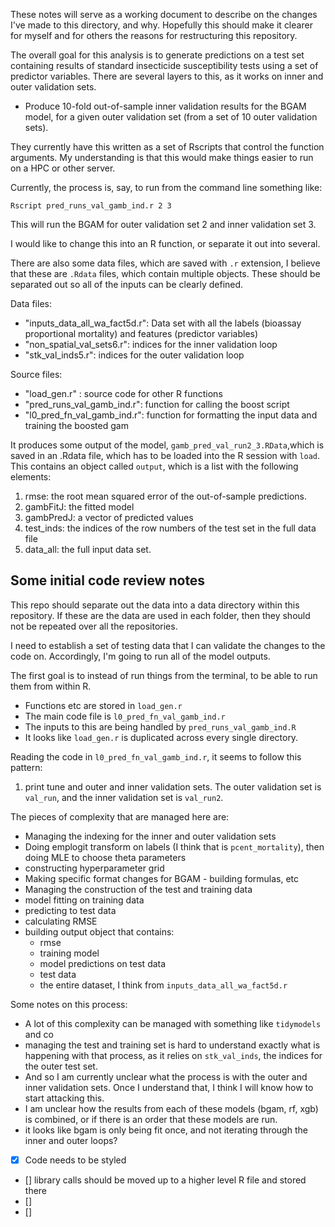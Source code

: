 These notes will serve as a working document to describe on the changes I've made to this directory, and why. Hopefully this should make it clearer for myself and for others the reasons for restructuring this repository.

The overall goal for this analysis is to generate predictions on a test set containing results of standard insecticide susceptibility tests using a set of predictor variables. There are several layers to this, as it works on inner and outer validation sets.

- Produce 10-fold out-of-sample inner validation results for the BGAM model, for a given outer validation set (from a set of 10 outer validation sets).

They currently have this written as a set of Rscripts that control the function arguments. My understanding is that this would make things easier to run on a HPC or other server.

Currently, the process is, say, to run from the command line something like:

```
Rscript pred_runs_val_gamb_ind.r 2 3 
```

This will run the BGAM for outer validation set 2 and inner validation set 3.

I would like to change this into an R function, or separate it out into several.

There are also some data files, which are saved with `.r` extension, I believe that these are `.Rdata` files, which contain multiple objects. These should be separated out so all of the inputs can be clearly defined. 

Data files:
- "inputs_data_all_wa_fact5d.r": Data set with all the labels (bioassay proportional mortality) and features (predictor variables)
- "non_spatial_val_sets6.r": indices for the inner validation loop
- "stk_val_inds5.r": indices for the outer validation loop

Source files:
- "load_gen.r" : source code for other R functions
- "pred_runs_val_gamb_ind.r": function for calling the boost script
- "l0_pred_fn_val_gamb_ind.r": function for formatting the input data and training the boosted gam

It produces some output of the model, `gamb_pred_val_run2_3.RData`,which is saved in an .Rdata file, which has to be loaded into the R session with `load`. This contains an object called `output`, which is a list with the following elements:
  1. rmse: the root mean squared error of the out-of-sample predictions.
  2. gambFitJ: the fitted model
  3. gambPredJ: a vector of predicted values
  4. test_inds: the indices of the row numbers of the test set in the full data file
  5. data_all: the full input data set.

## Some initial code review notes

This repo should separate out the data into a data directory within this repository. If these are the data are used in each folder, then they should not be repeated over all the repositories.

I need to establish a set of testing data that I can validate the changes to the code on. Accordingly, I'm going to run all of the model outputs.

The first goal is to instead of run things from the terminal, to be able to run them from within R.

- Functions etc are stored in `load_gen.r`
- The main code file is `l0_pred_fn_val_gamb_ind.r`
- The inputs to this are being handled by `pred_runs_val_gamb_ind.R`
- It looks like `load_gen.r` is duplicated across every single directory.

Reading the code in `l0_pred_fn_val_gamb_ind.r`, it seems to follow this pattern:

1. print tune and outer and inner validation sets. The outer validation set is `val_run`, and the inner validation set is `val_run2`.


The pieces of complexity that are managed here are:

- Managing the indexing for the inner and outer validation sets
- Doing emplogit transform on labels (I think that is `pcent_mortality`), then doing MLE to choose theta parameters
- constructing hyperparameter grid
- Making specific format changes for BGAM - building formulas, etc
- Managing the construction of the test and training data
- model fitting on training data
- predicting to test data
- calculating RMSE
- building output object that contains:
  - rmse
  - training model
  - model predictions on test data
  - test data
  - the entire dataset, I think from `inputs_data_all_wa_fact5d.r`
  
Some notes on this process:

- A lot of this complexity can be managed with something like `tidymodels` and co
- managing the test and training set is hard to understand exactly what is happening with that process, as it relies on `stk_val_inds`, the indices for the outer test set.
- And so I am currently unclear what the process is with the outer and inner validation sets. Once I understand that, I think I will know how to start attacking this.
- I am unclear how the results from each of these models (bgam, rf, xgb) is combined, or if there is an order that these models are run.
- it looks like bgam is only being fit once, and not iterating through the inner and outer loops?


- [x] Code needs to be styled
- [] library calls should be moved up to a higher level R file and stored there
- [] 
- []

